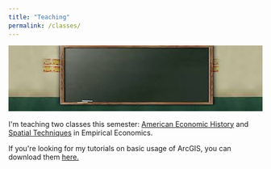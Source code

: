 ```yaml
---
title: "Teaching"
permalink: /classes/
---
```

![chalkboard_big](/assets/images/chalkboard_big.jpeg)

I'm teaching two classes this semester: [American Economic History](https://noeldjohnson.github.io/aeh/) and [Spatial Techniques](https://noeldjohnson.github.io/spatial/) in Empirical Economics.

If you're looking for my tutorials on basic usage of ArcGIS, you can download them [here.](https://github.com/noeldjohnson/ArcGIS-Tutorial.git)
